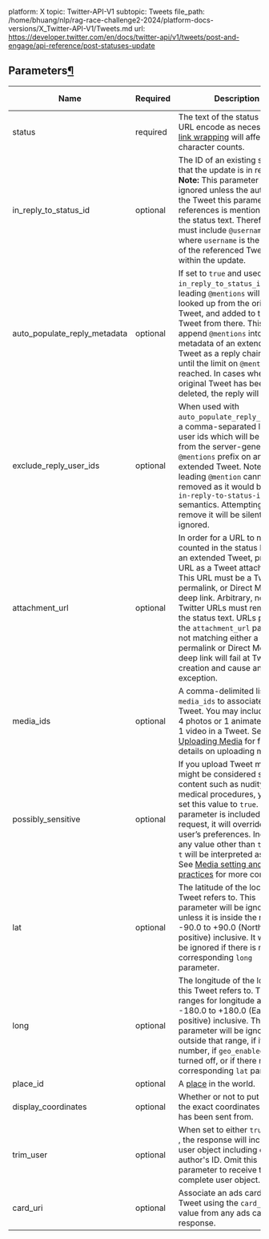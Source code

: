 platform: X
topic: Twitter-API-V1
subtopic: Tweets
file_path: /home/bhuang/nlp/rag-race-challenge2-2024/platform-docs-versions/X_Twitter-API-V1/Tweets.md
url: https://developer.twitter.com/en/docs/twitter-api/v1/tweets/post-and-engage/api-reference/post-statuses-update


## Parameters[¶](#parameters "Permalink to this headline")

| Name | Required | Description | Default Value | Example |
| --- | --- | --- | --- | --- |
| status | required | The text of the status update. URL encode as necessary. [t.co link wrapping](https://developer.twitter.com/en/docs/basics/tco) will affect character counts. |     |     |
| in\_reply\_to\_status\_id | optional | The ID of an existing status that the update is in reply to. **Note:** This parameter will be ignored unless the author of the Tweet this parameter references is mentioned within the status text. Therefore, you must include `@username` , where `username` is the author of the referenced Tweet, within the update. |     |     |
| auto\_populate\_reply\_metadata | optional | If set to `true` and used with `in_reply_to_status_id`, leading `@mentions` will be looked up from the original Tweet, and added to the new Tweet from there. This wil append `@mentions` into the metadata of an extended Tweet as a reply chain grows, until the limit on `@mentions` is reached. In cases where the original Tweet has been deleted, the reply will fail. | > `false` | > `true` |
| exclude\_reply\_user\_ids | optional | When used with `auto_populate_reply_metadata`, a comma-separated list of user ids which will be removed from the server-generated `@mentions` prefix on an extended Tweet. Note that the leading `@mention` cannot be removed as it would break the `in-reply-to-status-id` semantics. Attempting to remove it will be silently ignored. |     | > `786491,54931584` |
| attachment\_url | optional | In order for a URL to not be counted in the status body of an extended Tweet, provide a URL as a Tweet attachment. This URL must be a Tweet permalink, or Direct Message deep link. Arbitrary, non-Twitter URLs must remain in the status text. URLs passed to the `attachment_url` parameter not matching either a Tweet permalink or Direct Message deep link will fail at Tweet creation and cause an exception. |     | > `https://twitter.com/andypiper/status/903615884664725505` |
| media\_ids | optional | A comma-delimited list of `media_ids` to associate with the Tweet. You may include up to 4 photos or 1 animated GIF or 1 video in a Tweet. See [Uploading Media](https://developer.twitter.com/en/docs/media/upload-media/overview) for further details on uploading media. |     | `471592142565957632` |
| possibly\_sensitive | optional | If you upload Tweet media that might be considered sensitive content such as nudity, or medical procedures, you must set this value to `true`. If this parameter is included in your request, it will override the user’s preferences. Including any value other than `true`, `1`, or `t` will be interpreted as `false`. See [Media setting and best practices](https://support.twitter.com/articles/20169200) for more context. | > If left unspecified, the value applied to the newly created Tweet is derived from the user's preferences. | `true` |
| lat | optional | The latitude of the location this Tweet refers to. This parameter will be ignored unless it is inside the range -90.0 to +90.0 (North is positive) inclusive. It will also be ignored if there is no corresponding `long` parameter. |     | `37.7821120598956` |
| long | optional | The longitude of the location this Tweet refers to. The valid ranges for longitude are -180.0 to +180.0 (East is positive) inclusive. This parameter will be ignored if outside that range, if it is not a number, if `geo_enabled` is turned off, or if there no corresponding `lat` parameter. |     | `-122.400612831116` |
| place\_id | optional | A [place](https://developer.twitter.com/en/docs/geo/place-information/overview) in the world. |     | `df51dec6f4ee2b2c` |
| display\_coordinates | optional | Whether or not to put a pin on the exact coordinates a Tweet has been sent from. |     | `true` |
| trim\_user | optional | When set to either `true` , `t` or `1` , the response will include a user object including only the author's ID. Omit this parameter to receive the complete user object. | > `false` | `true` |
| card\_uri | optional | Associate an ads card with the Tweet using the `card_uri` value from any ads card response. |     | `card://853503245793641682` |